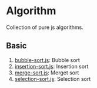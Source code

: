 # Algorithm
Collection of pure js algorithms.


## Basic

1. [bubble-sort.js](bubble-sort.js): Bubble sort
1. [insertion-sort.js](insertion-sort.js): Insertion sort
1. [merge-sort.js](merge-sort.js): Merget sort
1. [selection-sort.js](selection-sort.js): Selection sort
